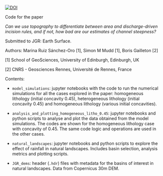 [![DOI](https://zenodo.org/badge/DOI/10.5281/zenodo.10909989.svg)](https://doi.org/10.5281/zenodo.10909989)


Code for the paper 

*Can we use topography to differentiate between area and discharge-driven incision rules, and if not, how bad are our estimates of channel steepness?*

Submitted to JGR: Earth Surface.

Authors: Marina Ruiz Sánchez-Oro [1], Simon M Mudd [1], Boris Gailleton [2]

[1] School of GeoSciences, University of Edinburgh, Edinburgh, UK

[2] CNRS - Geosciences Rennes, Université de Rennes, France

Contents:

- `model_simulations`: jupyter notebooks with the code to run the numerical simulations for all the cases explored in the paper: homogeneous lithology (initial concavity 0.45), heterogeneous lithology (initial concavity 0.45) and homogeneous lithology (various initial concavities).

- `analysis_and_plotting_homogeneous_litho_0.45`: jupyter notebooks and python scripts to analyse and plot the data obtained from the model simulations. The codes are shown for the homogeneous lithology case with concavity of 0.45. The same code logic and operations are used in the other cases. 

- `natural_landscapes`: jupyter notebooks and python scripts to explore the effect of rainfall in natural landscapes. Includes basin selection, analysis metrics and plotting scripts. 

- `JGR_dems`: header (`.hdr`) files with metadata for the basins of interest in natural landscapes. Data from Copernicus 30m DEM.
